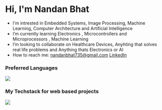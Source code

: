 Hi, I'm Nandan Bhat
==============

- I'm intrested in  Embedded Systems, Image Processing, Machine Learning, Computer Architecture and Artificial Intelligence
- I’m currently learning Electronics , Microcontrollers and Microprocessors , Machine Learning
- I’m looking to collaborate on Healthcare Devices, Anyhting that solves real life problems and Anything thats Electronics or AI
- How to reach me: nandanbhat735@gmail.com [LinkedIn](https://www.linkedin.com/in/nandan-bhat-042764290/)

### Preferred Languages
<img src="https://skillicons.dev/icons?i=c,cpp,js" />

### My Techstack for web based projects 
<img src="https://skillicons.dev/icons?i=html,css,js,react" />
